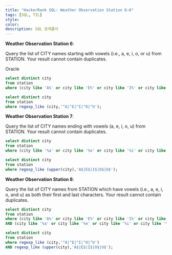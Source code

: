 ```yaml
---
title: "HackerRank SQL: Weather Observation Station 6~8"
tags: [SQL, TIL]
style:
color:
description: SQL 문제풀이
---
```

**Weather Observation Station 6**: <br/>

Query the list of CITY names starting with vowels (i.e., a, e, i, o, or u) from STATION. Your result cannot contain duplicates. <br/>

Oracle

```sql
select distinct city
from station
where (city like 'A%' or city like 'E%' or city like 'I%' or city like 'O%' or city like 'U%');
```

```sql
select distinct city
from station
where regexp_like (city,'^A|^E|^I|^O|^U');
```

**Weather Observation Station 7**: <br/>

Query the list of CITY names ending with vowels (a, e, i, o, u) from STATION. Your result cannot contain duplicates. <br/>

```sql
select distinct city
from station
where (city like '%a' or city like '%e' or city like '%i' or city like '%o' or city like '%u');
```

```sql
select distinct city
from station
where regexp_like (upper(city),'A$|E$|I$|O$|U$');
```

**Weather Observation Station 8**: <br/>

Query the list of CITY names from STATION which have vowels (i.e., a, e, i, o, and u) as both their first and last characters. Your result cannot contain duplicates.

```sql
select distinct city
from station
where (city like 'A%' or city like 'E%' or city like 'I%' or city like 'O%' or city like 'U%')
AND (city like '%a' or city like '%e' or city like '%i' or city like '%o' or city like '%u');
```

```sql
select distinct city
from station
where regexp_like (city,'^A|^E|^I|^O|^U')
AND regexp_like (upper(city),'A$|E$|I$|O$|U$');
```